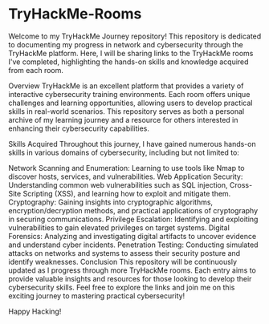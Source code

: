 # TryHackMe-Rooms
Welcome to my TryHackMe Journey repository! This repository is dedicated to documenting my progress in network and cybersecurity through the TryHackMe platform. Here, I will be sharing links to the TryHackMe rooms I've completed, highlighting the hands-on skills and knowledge acquired from each room.

Overview
TryHackMe is an excellent platform that provides a variety of interactive cybersecurity training environments. Each room offers unique challenges and learning opportunities, allowing users to develop practical skills in real-world scenarios. This repository serves as both a personal archive of my learning journey and a resource for others interested in enhancing their cybersecurity capabilities.

Skills Acquired
Throughout this journey, I have gained numerous hands-on skills in various domains of cybersecurity, including but not limited to:

Network Scanning and Enumeration: Learning to use tools like Nmap to discover hosts, services, and vulnerabilities.
Web Application Security: Understanding common web vulnerabilities such as SQL injection, Cross-Site Scripting (XSS), and learning how to exploit and mitigate them.
Cryptography: Gaining insights into cryptographic algorithms, encryption/decryption methods, and practical applications of cryptography in securing communications.
Privilege Escalation: Identifying and exploiting vulnerabilities to gain elevated privileges on target systems.
Digital Forensics: Analyzing and investigating digital artifacts to uncover evidence and understand cyber incidents.
Penetration Testing: Conducting simulated attacks on networks and systems to assess their security posture and identify weaknesses.
Conclusion
This repository will be continuously updated as I progress through more TryHackMe rooms. Each entry aims to provide valuable insights and resources for those looking to develop their cybersecurity skills. Feel free to explore the links and join me on this exciting journey to mastering practical cybersecurity!

Happy Hacking!

